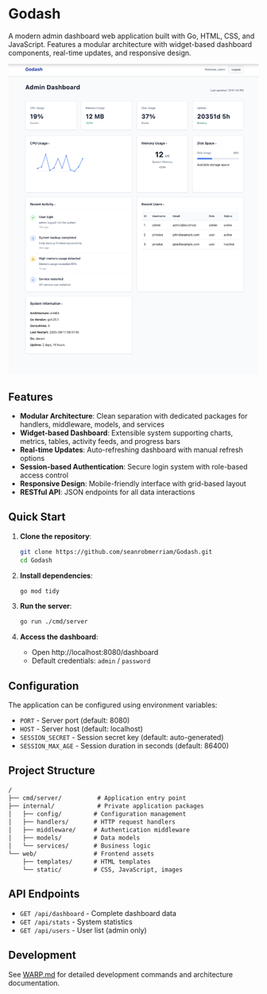 # Godash

A modern admin dashboard web application built with Go, HTML, CSS, and JavaScript. Features a modular architecture with widget-based dashboard components, real-time updates, and responsive design.

![Alt text](/web/static/images/godash1.png)

## Features

- **Modular Architecture**: Clean separation with dedicated packages for handlers, middleware, models, and services
- **Widget-based Dashboard**: Extensible system supporting charts, metrics, tables, activity feeds, and progress bars
- **Real-time Updates**: Auto-refreshing dashboard with manual refresh options
- **Session-based Authentication**: Secure login system with role-based access control
- **Responsive Design**: Mobile-friendly interface with grid-based layout
- **RESTful API**: JSON endpoints for all data interactions

## Quick Start

1. **Clone the repository**:
   ```bash
   git clone https://github.com/seanrobmerriam/Godash.git
   cd Godash
   ```

2. **Install dependencies**:
   ```bash
   go mod tidy
   ```

3. **Run the server**:
   ```bash
   go run ./cmd/server
   ```

4. **Access the dashboard**:
   - Open http://localhost:8080/dashboard
   - Default credentials: `admin` / `password`

## Configuration

The application can be configured using environment variables:

- `PORT` - Server port (default: 8080)
- `HOST` - Server host (default: localhost)
- `SESSION_SECRET` - Session secret key (default: auto-generated)
- `SESSION_MAX_AGE` - Session duration in seconds (default: 86400)

## Project Structure

```
/
├── cmd/server/          # Application entry point
├── internal/            # Private application packages
│   ├── config/         # Configuration management
│   ├── handlers/       # HTTP request handlers
│   ├── middleware/     # Authentication middleware
│   ├── models/         # Data models
│   └── services/       # Business logic
└── web/                # Frontend assets
    ├── templates/      # HTML templates
    └── static/         # CSS, JavaScript, images
```

## API Endpoints

- `GET /api/dashboard` - Complete dashboard data
- `GET /api/stats` - System statistics
- `GET /api/users` - User list (admin only)

## Development

See [WARP.md](WARP.md) for detailed development commands and architecture documentation.
